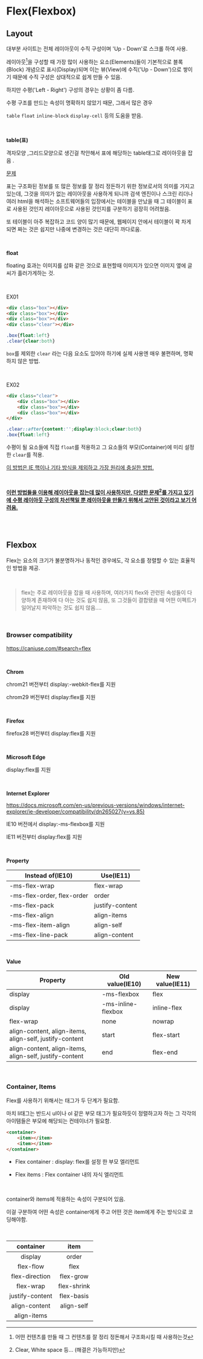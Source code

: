 # Flex(Flexbox)

## Layout

대부분 사이트는 전체 레이아웃이 수직 구성이며 'Up - Down'로 스크롤 하여 사용.

레이아웃[^1]을 구성할 때 가장 많이 사용하는 요소(Elements)들이 기본적으로 블록(Block) 개념으로 표시(Display)되며 이는 뷰(View)에 수직('Up - Down')으로 쌓이기 때문에 수직 구성은 상대적으로 쉽게 만들 수 있음.

하지만 수평('Left - Right') 구성의 경우는 상황이 좀 다름.

수평 구조를 만드는 속성이 명확하지 않았기 때문, 그래서 많은 경우

`table` `float` `inline-block` `display-cell` 등의 도움을 받음.

<br>

**table(표)**

격자모양 ,그리드모양으로 생긴걸 착안해서 표에 해당하는 table태그로 레이아웃을 잡음 .

<u>문제</u>

표는 구조화된 정보를 또 많은 정보를 잘 정리 정돈하기 위한 정보로서의 의미를 가지고 있는데, 그것을 의미가 없는 레이아웃을 사용하게 되니까 검색 엔진이나 스크린 리더나 여러 html을 해석하는 소프트웨어들의 입장에서는 테이블을 만났을 때 그 테이블이 표로 사용된 것인지 레이아웃으로 사용된 것인지를 구분하기 굉장히 어려웠음.

또 테이블이 아주 복잡하고 코드 양이 많기 때문에, 웹페이지 안에서 테이블이 꽉 차게 되면 짜는 것은 쉽지만 나중에 변경하는 것은 대단히 까다로움.

<br>

**float**

floating 효과는 이미지를 삽화 같은 것으로 표현할때 이미지가 있으면 이미지 옆에 글씨가 흘러가게하는 것.

<br>

EX01

```html
<div class="box"></div>
<div class="box"></div>
<div class="box"></div>
<div class="clear"></div>
```

```css
.box{float:left}
.clear{clear:both}
```

`box`를 제외한 `clear` 라는 다음 요소도 있어야 하기에 실제 사용엔 매우 불편하며, 명확하지 않은 방법.

<br>

EX02

```html
<div class="clear">
    <div class="box"></div>
	<div class="box"></div>
	<div class="box"></div>
</div>
```

```css
.clear::after{content:'';display:block;clear:both}
.box{float:left}
```

수평이 될 요소들에 직접 `float`를 적용하고 그 요소들의 부모(Container)에 미리 설정한 `clear`를 적용.

<u>이 방법은 IE 핵이나 기타 방식을 제외하고 가장 원리에 충실한 방법.</u>

<br>

**<u>이런 방법들을 이용해 레이아웃을 잡는데 많이 사용하지만, 다양한 문제[^2]를 가지고 있기에 수평 레이아웃 구성의 차선책일 뿐 레이아웃을 만들기 위해서 고안된 것이라고 보기 어려움.</u>**



[^1]: 어떤 컨텐츠를 만들 때 그 컨텐츠를 잘 정리 정돈해서 구조화시킬 때 사용하는것
[^2]: Clear, White space 등... (해결은 가능하지만)

<br>

<br>

## Flexbox

Flex는 요소의 크기가 불분명하거나 동적인 경우에도, 각 요소를 정렬할 수 있는 효율적인 방법을 제공.

<br>

> flex는 주로 레이아웃을 잡을 때 사용하며, 여러가지 flex와 관련된 속성들이 다양하게 존재하여 다 아는 것도 쉽지 않음, 또 그것들이 결합됐을 때 어떤 이펙트가 일어날지 파악하는 것도 쉽지 않음....

<br>

### Browser compatibility

https://caniuse.com/#search=flex

<br>

**Chrom**

chrom21 버전부터 display:-webkit-flex를 지원

chrom29 버전부터 display:flex를 지원

<br>

**Firefox**

firefox28 버전부터 display:flex를 지원

<br>

**Microsoft Edge** 

display:flex를 지원

<br>

**Internet Explorer**

https://docs.microsoft.com/en-us/previous-versions/windows/internet-explorer/ie-developer/compatibility/dn265027(v=vs.85)

IE10 버전에서 display:-ms-flexbox를 지원

IE11 버전부터 display:flex를 지원

<br>

**Property**

| Instead of(IE10)           | Use(IE11)       |
| -------------------------- | --------------- |
| -ms-flex-wrap              | flex-wrap       |
| -ms-flex-order, flex-order | order           |
| -ms-flex-pack              | justify-content |
| -ms-flex-align             | align-items     |
| -ms-flex-item-align        | align-self      |
| -ms-flex-line-pack         | align-content   |

<br>

**Value**

| Property                                                | Old value(IE10)    | New value(IE11) |
| ------------------------------------------------------- | ------------------ | --------------- |
| display                                                 | -ms-flexbox        | flex            |
| display                                                 | -ms-inline-flexbox | inline-flex     |
| flex-wrap                                               | none               | nowrap          |
| align-content, align-items, align-self, justify-content | start              | flex-start      |
| align-content, align-items, align-self, justify-content | end                | flex-end        |

<br>

### Container, Items

Flex를 사용하기 위해서는 태그가 두 단계가 필요함.

마치 li태그는 반드시 ul이나 ol 같은 부모 태그가 필요하듯이 정렬하고자 하는 그 각각의 아이템들은 부모에 해당되는 컨테이너가 필요함.

```html
<container>
	<item></item>
    <item></item>
</container>
```

- Flex container : display: flex를 설정 한 부모 엘리먼트

- Flex items : Flex container 내의 자식 엘리먼트

<br>

container와 items에 적용하는 속성이 구분되어 있음.

이걸 구분하여 어떤 속성은 container에게 주고 어떤 것은 item에게 주는 방식으로 코딩해야함.

<br>

|    container    |    item     |
| :-------------: | :---------: |
|     display     |    order    |
|    flex-flow    |    flex     |
| flex-direction  |  flex-grow  |
|    flex-wrap    | flex-shrink |
| justify-content | flex-basis  |
|  align-content  | align-self  |
|   align-items   |             |

